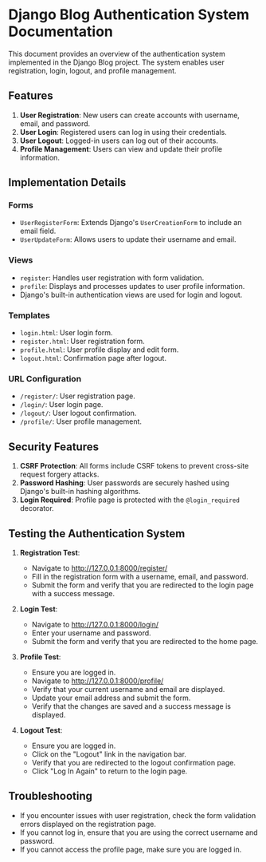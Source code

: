 # Django Blog Authentication System Documentation

This document provides an overview of the authentication system implemented in the Django Blog project. The system enables user registration, login, logout, and profile management.

## Features

1. **User Registration**: New users can create accounts with username, email, and password.
2. **User Login**: Registered users can log in using their credentials.
3. **User Logout**: Logged-in users can log out of their accounts.
4. **Profile Management**: Users can view and update their profile information.

## Implementation Details

### Forms

- `UserRegisterForm`: Extends Django's `UserCreationForm` to include an email field.
- `UserUpdateForm`: Allows users to update their username and email.

### Views

- `register`: Handles user registration with form validation.
- `profile`: Displays and processes updates to user profile information.
- Django's built-in authentication views are used for login and logout.

### Templates

- `login.html`: User login form.
- `register.html`: User registration form.
- `profile.html`: User profile display and edit form.
- `logout.html`: Confirmation page after logout.

### URL Configuration

- `/register/`: User registration page.
- `/login/`: User login page.
- `/logout/`: User logout confirmation.
- `/profile/`: User profile management.

## Security Features

1. **CSRF Protection**: All forms include CSRF tokens to prevent cross-site request forgery attacks.
2. **Password Hashing**: User passwords are securely hashed using Django's built-in hashing algorithms.
3. **Login Required**: Profile page is protected with the `@login_required` decorator.

## Testing the Authentication System

1. **Registration Test**:
   - Navigate to http://127.0.0.1:8000/register/
   - Fill in the registration form with a username, email, and password.
   - Submit the form and verify that you are redirected to the login page with a success message.

2. **Login Test**:
   - Navigate to http://127.0.0.1:8000/login/
   - Enter your username and password.
   - Submit the form and verify that you are redirected to the home page.

3. **Profile Test**:
   - Ensure you are logged in.
   - Navigate to http://127.0.0.1:8000/profile/
   - Verify that your current username and email are displayed.
   - Update your email address and submit the form.
   - Verify that the changes are saved and a success message is displayed.

4. **Logout Test**:
   - Ensure you are logged in.
   - Click on the "Logout" link in the navigation bar.
   - Verify that you are redirected to the logout confirmation page.
   - Click "Log In Again" to return to the login page.

## Troubleshooting

- If you encounter issues with user registration, check the form validation errors displayed on the registration page.
- If you cannot log in, ensure that you are using the correct username and password.
- If you cannot access the profile page, make sure you are logged in.
